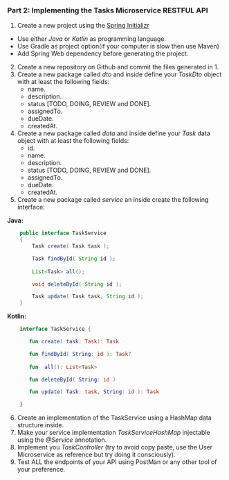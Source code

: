 ### Part 2: Implementing the Tasks Microservice RESTFUL API

1. Create a new project using the [Spring Initializr](https://start.spring.io/)
* Use either *Java* or *Kotlin* as programming language.
* Use Gradle as project option(if your computer is slow then use  Maven)
* Add Spring Web dependency before generating the project.
2. Create a new repository on Github and commit the files generated in 1.
3. Create a new package called *dto* and inside define your *TaskDto* object with at least the following fields:
   * name.
   * description.
   * status [TODO, DOING, REVIEW and DONE].
   * assignedTo.
   * dueDate.
   * createdAt.
4. Create a new package called *data* and inside define your *Task* data object with at least the following fields:
   * id.
   * name.
   * description.
   * status [TODO, DOING, REVIEW and DONE].
   * assignedTo.
   * dueDate.
   * createdAt.
5. Create a new package called *service* an inside create the following interface:

**Java:**
 ```java
     public interface TaskService
     {
         Task create( Task task );

         Task findById( String id );
         
         List<Task> all();

         void deleteById( String id );

         Task update( Task task, String id );
     }
  ```
**Kotlin:**
  ```kotlin
      interface TaskService {

         fun create( task: Task): Task

         fun findById( String: id ): Task?
         
         fun  all(): List<Task>

         fun deleteById( String: id )

         fun update( Task: task, String: id ): Task

      }
  ```
6. Create an implementation of the TaskService using a HashMap data structure inside.
7. Make your service implementation *TaskServiceHashMap* injectable using the *@Service* annotation.
8. Implement you *TaskController* (try to avoid copy paste, use the User Microservice as reference but try doing it consciously).
9. Test ALL the endpoints of your API using PostMan or any other tool of your preference.
